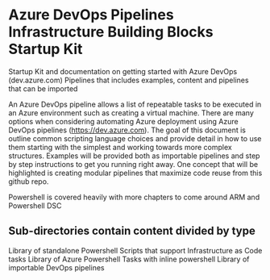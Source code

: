 # Azure DevOps Pipelines Infrastructure Building Blocks Startup Kit
Startup Kit and documentation on getting started with Azure DevOps (dev.azure.com) Pipelines that includes examples, content and pipelines that can be imported

An Azure DevOps pipeline allows a list of repeatable tasks to be executed in an Azure environment such as creating a virtual machine. There are many options when considering automating Azure deployment using Azure DevOps pipelines (https://dev.azure.com). The goal of this document is outline common scripting language choices and provide detail in how to use them starting with the simplest and working towards more complex structures. Examples will be provided both as importable pipelines and step by step instructions to get you running right away. One concept that will be highlighted is creating modular pipelines that maximize code reuse from this github repo.

Powershell is covered heavily with more chapters to come around ARM and Powershell DSC

## Sub-directories contain content divided by type
Library of standalone Powershell Scripts that support Infrastructure as Code tasks
Library of Azure Powershell Tasks with inline powershell
Library of importable DevOps pipelines
